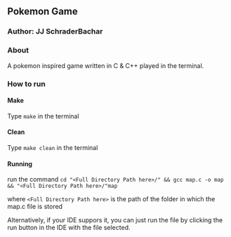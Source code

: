 ## Pokemon Game

### Author: JJ SchraderBachar

### About

A pokemon inspired game written in C & C++ played in the terminal.

### How to run

#### Make

Type `make` in the terminal

#### Clean

Type `make clean` in the terminal

#### Running

run the command `cd "<Full Directory Path here>/" && gcc map.c -o map && "<Full Directory Path here>/"map`

where `<Full Directory Path here>` is the path of the folder in which the map.c file is stored

Alternatively, if your IDE suppors it, you can just run the file by clicking the run button in the IDE with the file selected.
